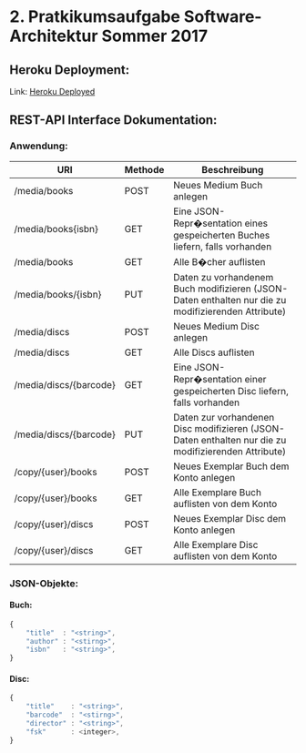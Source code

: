 # 2. Pratkikumsaufgabe Software-Architektur Sommer 2017
Heroku Deployment:
-
Link: [Heroku Deployed](https://sleepy-peak-70358.herokuapp.com/)

REST-API Interface Dokumentation:
-
### Anwendung:

URI|Methode|Beschreibung
--- | --- | --- 
/media/books|POST|Neues Medium Buch anlegen
/media/books{isbn}|GET|Eine JSON-Repr�sentation eines gespeicherten Buches liefern, falls vorhanden
/media/books|GET|Alle B�cher auflisten
/media/books/{isbn}|PUT|Daten zu vorhandenem Buch modifizieren (JSON-Daten enthalten nur die zu modifizierenden Attribute)
/media/discs|POST|Neues Medium Disc anlegen
/media/discs|GET|Alle Discs auflisten
/media/discs/{barcode}|GET|Eine JSON-Repr�sentation einer gespeicherten Disc liefern, falls vorhanden
/media/discs/{barcode}|PUT|Daten zur vorhandenen Disc modifizieren (JSON-Daten enthalten nur die zu modifizierenden Attribute)
/copy/{user}/books|POST|Neues Exemplar Buch dem Konto anlegen
/copy/{user}/books|GET|Alle Exemplare Buch auflisten von dem Konto
/copy/{user}/discs|POST|Neues Exemplar Disc dem Konto anlegen
/copy/{user}/discs|GET|Alle Exemplare Disc auflisten von dem Konto

### JSON-Objekte:
#### Buch:
```javascript
{
    "title"  : "<string>",
    "author" : "<stirng>",
    "isbn"   : "<string>",
}
```
#### Disc:
```javascript
{
    "title"    : "<string>",
    "barcode"  : "<stirng>",
    "director" : "<string>",
    "fsk"      : <integer>,
}
```